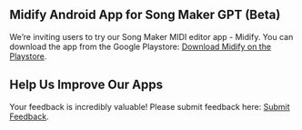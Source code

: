 ## **Midify Android App for Song Maker GPT (Beta)**  
We’re inviting users to try our Song Maker MIDI editor app - Midify. You can download the app from the Google Playstore: [Download Midify on the Playstore](https://play.google.com/apps/testing/com.ailmind.midify).

## **Help Us Improve Our Apps**  
Your feedback is incredibly valuable! Please submit feedback here: [Submit Feedback](https://docs.google.com/forms/u/0/d/e/1FAIpQLSddFJhhqOrn8VZgZbrg0ZFQRcYrPTq5oeyAytvCf34oYKlZhw/viewform).